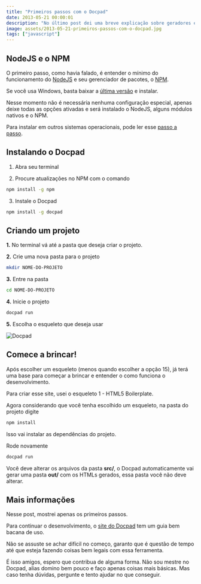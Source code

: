 ```yaml
---
title: "Primeiros passos com o Docpad"
date: 2013-05-21 00:00:01
description: "No último post dei uma breve explicação sobre geradores estáticos. Algumas pessoas me pediram para fazer um tutorial básico do Docpad"
image: assets/2013-05-21-primeiros-passos-com-o-docpad.jpg
tags: ["javascript"]
---
```


## NodeJS e o NPM

O primeiro passo, como havia falado, é entender o mínimo do funcionamento do [NodeJS](http://nodejs.org) e seu gerenciador de pacotes, o [NPM](https://npmjs.org).

Se você usa Windows, basta baixar a [última versão](http://nodejs.org/#download) e instalar.

Nesse momento não é necessária nenhuma configuração especial, apenas deixe todas as opções ativadas e será instalado o NodeJS, alguns módulos nativos e o NPM.

Para instalar em outros sistemas operacionais, pode ler esse [passo a passo](http://bevry.me/learn/node-install).

## Instalando o Docpad

1. Abra seu terminal

2. Procure atualizações no NPM com o comando

```bash
npm install -g npm
```

3. Instale o Docpad

```bash
npm install -g docpad
```

## Criando um projeto

**1.** No terminal vá até a pasta que deseja criar o projeto.

**2.** Crie uma nova pasta para o projeto

```bash
mkdir NOME-DO-PROJETO
```

**3.** Entre na pasta

```bash
cd NOME-DO-PROJETO
```

**4.** Inicie o projeto

```bash
docpad run
```

**5.** Escolha o esqueleto que deseja usar

![Docpad](assets/docpad.png)

## Comece a brincar!

Após escolher um esqueleto (menos quando escolher a opção 15), já terá uma base para começar a brincar e entender o como funciona o desenvolvimento.

Para criar esse site, usei o esqueleto 1 - HTML5 Boilerplate.

Agora considerando que você tenha escolhido um esqueleto, na pasta do projeto digite

```bash
npm install
```

Isso vai instalar as dependências do projeto.

Rode novamente

```bash
docpad run
```

Você deve alterar os arquivos da pasta **src/**, o Docpad automaticamente vai gerar uma pasta **out/** com os HTMLs gerados, essa pasta você não deve alterar.

## Mais informações

Nesse post, mostrei apenas os primeiros passos.

Para continuar o desenvolvimento, o [site do Docpad](http://docpad.org) tem um guia bem bacana de uso.

Não se assuste se achar difícil no começo, garanto que é questão de tempo até que esteja fazendo coisas bem legais com essa ferramenta.

É isso amigos, espero que contribua de alguma forma. Não sou mestre no Docpad, alias domino bem pouco e faço apenas coisas mais básicas. Mas caso tenha dúvidas, pergunte e tento ajudar no que conseguir.
